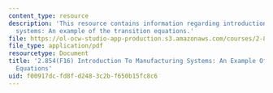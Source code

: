 ```yaml
---
content_type: resource
description: 'This resource contains information regarding introduction to manufacturing
  systems: An example of the transition equations.'
file: https://ol-ocw-studio-app-production.s3.amazonaws.com/courses/2-854-introduction-to-manufacturing-systems-fall-2016/f00917dcfd8fd2483c2bf650b15fc8c6_MIT2_854F16_TransitionEqu.pdf
file_type: application/pdf
resourcetype: Document
title: '2.854(F16) Introduction To Manufacturing Systems: An Example Of The Transition
  Equations'
uid: f00917dc-fd8f-d248-3c2b-f650b15fc8c6
---
```

